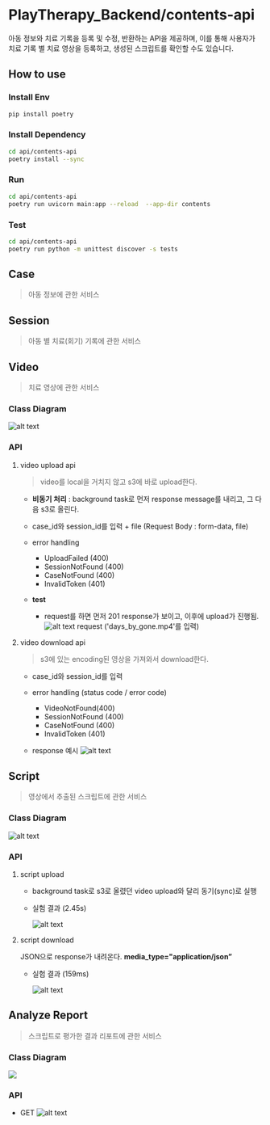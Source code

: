 # PlayTherapy_Backend/contents-api
아동 정보와 치료 기록을 등록 및 수정, 반환하는 API을 제공하며, 이를 통해 사용자가 치료 기록 별 치료 영상을 등록하고, 생성된 스크립트를 확인할 수도 있습니다.
## How to use

### Install Env

```bash
pip install poetry
```

### Install Dependency

```bash
cd api/contents-api
poetry install --sync
```

### Run
```bash
cd api/contents-api
poetry run uvicorn main:app --reload  --app-dir contents
```

### Test

```bash
cd api/contents-api
poetry run python -m unittest discover -s tests
```

## Case
> 아동 정보에 관한 서비스

## Session
> 아동 별 치료(회기) 기록에 관한 서비스

## Video
> 치료 영상에 관한 서비스

### Class Diagram
![alt text](images/image-3.png)

### API
1. video upload api
    
    > video를 local을 거치지 않고 s3에 바로 upload한다.

    - **비동기 처리** : background task로 먼저 response message를 내리고, 그 다음 s3로 올린다.
    
    - case_id와 session_id를 입력 + file (Request Body : form-data, file)
    - error handling
        - UploadFailed (400)
        - SessionNotFound (400)
        - CaseNotFound (400)
        - InvalidToken (401)
    
    - **test**
        - request를 하면 먼저 201 response가 보이고, 이후에 upload가 진행됨.
            ![alt text](images/image-7.png)
            request ('days_by_gone.mp4'를 입력)

        
2. video download api
    
    > s3에 있는 encoding된 영상을 가져와서 download한다.
    
    - case_id와 session_id를 입력
    - error handling (status code / error code)
        - VideoNotFound(400)
        - SessionNotFound (400)
        - CaseNotFound (400)
        - InvalidToken (401)
    
    - response 예시
        ![alt text](images/image-9.png)

## Script
> 영상에서 추출된 스크립트에 관한 서비스

### Class Diagram
![alt text](images/image-4.png)
### API
1. script upload
    
    - background task로 s3로 올렸던 video upload와 달리 동기(sync)로 실행
        
    - 실험 결과 (2.45s)
        
        ![alt text](images/image-10.png)
        
        
2. script download
    
    JSON으로 response가 내려온다. **media_type="application/json”**
    
    - 실험 결과 (159ms)
        
        ![alt text](images/image-11.png)
## Analyze Report
> 스크립트로 평가한 결과 리포트에 관한 서비스

### Class Diagram
![](images/image.png)

### API

- GET
![alt text](images/image-8.png)